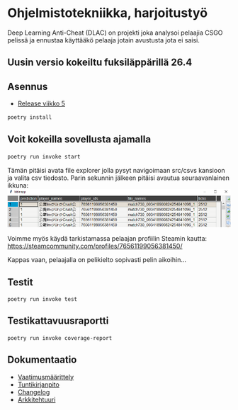 # Ohjelmistotekniikka, harjoitustyö

Deep Learning Anti-Cheat (DLAC) on projekti joka analysoi pelaajia CSGO pelissä ja ennustaa käyttääkö pelaaja jotain avustusta jota ei saisi. 

## Uusin versio kokeiltu fuksiläppärillä 26.4

## Asennus
- [Release viikko 5](https://github.com/LaihoE/ot-harjoitustyo/releases/tag/Viikko5)

```bash
poetry install
```


## Voit kokeilla sovellusta ajamalla
```bash
poetry run invoke start
```
Tämän pitäisi avata file explorer jolla pysyt navigoimaan src/csvs kansioon 
ja valita csv tiedosto. Parin sekunnin jälkeen pitäisi avautua seuraavanlainen ikkuna:
![](./dokumentaatio/kuvat/example_output.png)



Voimme myös käydä tarkistamassa pelaajan profiilin Steamin kautta:
https://steamcommunity.com/profiles/76561199056381450/

Kappas vaan, pelaajalla on pelikielto sopivasti pelin aikoihin...

## Testit
```
poetry run invoke test
```

## Testikattavuusraportti
```
poetry run invoke coverage-report
```

## Dokumentaatio
- [Vaatimusmäärittely](./dokumentaatio/vaatimusmaarittely.md)
- [Tuntikirjanpito](./dokumentaatio/tuntikirjanpito.md)
- [Changelog](./dokumentaatio/changelog.md)
- [Arkkitehtuuri](./dokumentaatio/arkkitehtuuri.md)